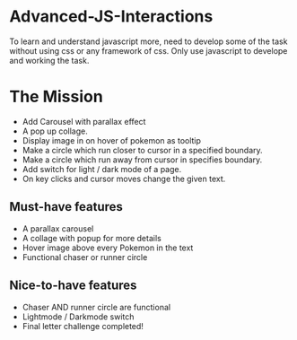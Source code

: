 # Advanced-JS-Interactions
To learn and understand javascript more, need to develop some of the task without using css or any framework of css.
Only use javascript to develope and working the task.


# The Mission
- Add Carousel with parallax effect
- A pop up collage.
- Display image in on hover of pokemon as tooltip
- Make a circle which run closer to cursor in a specified boundary.
- Make a circle which run away from cursor in specifies boundary.
- Add switch for light / dark mode of a page.
- On key clicks and cursor moves change the given text.

 ## Must-have features
- A parallax carousel
- A collage with popup for more details
- Hover image above every Pokemon in the text
- Functional chaser or runner circle

## Nice-to-have features
- Chaser AND runner circle are functional
- Lightmode / Darkmode switch
- Final letter challenge completed!